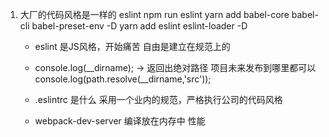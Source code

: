 1. 大厂的代码风格是一样的 eslint 
    npm run eslint
    yarn add babel-core babel-cli babel-preset-env -D
    yarn add eslint eslint-loader -D
    
    - eslint 是JS风格，开始痛苦 自由是建立在规范上的  
    - console.log(__dirname); -> 返回出绝对路径 项目未来发布到哪里都可以
    console.log(path.resolve(__dirname,'src')); 

    - .eslintrc 是什么 采用一个业内的规范，严格执行公司的代码风格

    - webpack-dev-server 编译放在内存中 性能